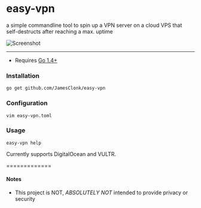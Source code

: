 # easy-vpn
a simple commandline tool to spin up a VPN server on a cloud VPS that self-destructs after reaching a max. uptime

![Screenshot](https://github.com/JamesClonk/easy-vpn/raw/master/screenshot.png "Screenshot")

--------

* Requires [Go 1.4+](https://golang.org/)

### Installation

`go get github.com/JamesClonk/easy-vpn`

### Configuration

`vim easy-vpn.toml`

### Usage

`easy-vpn help`

Currently supports DigitalOcean and VULTR.

=============

#### Notes
* This project is NOT, *ABSOLUTELY NOT* intended to provide privacy or security
